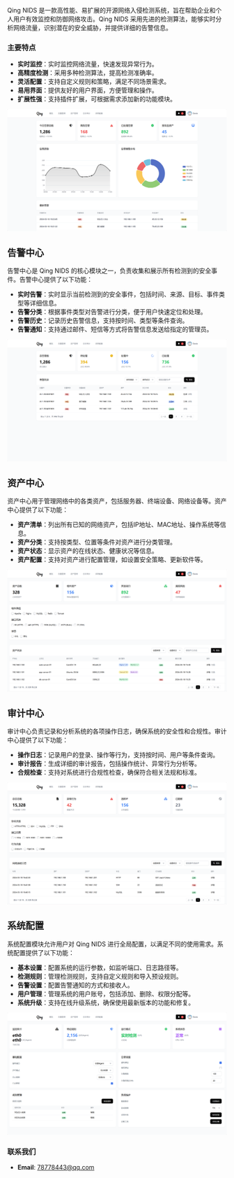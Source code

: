  

Qing NIDS 是一款高性能、易扩展的开源网络入侵检测系统，旨在帮助企业和个人用户有效监控和防御网络攻击。Qing NIDS 采用先进的检测算法，能够实时分析网络流量，识别潜在的安全威胁，并提供详细的告警信息。

### 主要特点
- **实时监控**：实时监控网络流量，快速发现异常行为。
- **高精度检测**：采用多种检测算法，提高检测准确率。
- **灵活配置**：支持自定义规则和策略，满足不同场景需求。
- **易用界面**：提供友好的用户界面，方便管理和操作。
- **扩展性强**：支持插件扩展，可根据需求添加新的功能模块。

![img.png](docs/images/img.png)

## 告警中心

告警中心是 Qing NIDS 的核心模块之一，负责收集和展示所有检测到的安全事件。告警中心提供了以下功能：

- **实时告警**：实时显示当前检测到的安全事件，包括时间、来源、目标、事件类型等详细信息。
- **告警分类**：根据事件类型对告警进行分类，便于用户快速定位和处理。
- **告警历史**：记录历史告警信息，支持按时间、类型等条件查询。
- **告警通知**：支持通过邮件、短信等方式将告警信息发送给指定的管理员。

![img_1.png](docs/images/img_1.png)

## 资产中心

资产中心用于管理网络中的各类资产，包括服务器、终端设备、网络设备等。资产中心提供了以下功能：

- **资产清单**：列出所有已知的网络资产，包括IP地址、MAC地址、操作系统等信息。
- **资产分类**：支持按类型、位置等条件对资产进行分类管理。
- **资产状态**：显示资产的在线状态、健康状况等信息。
- **资产配置**：支持对资产进行配置管理，如设置安全策略、更新软件等。

![img_2.png](docs/images/img_2.png)

## 审计中心

审计中心负责记录和分析系统的各项操作日志，确保系统的安全性和合规性。审计中心提供了以下功能：

- **操作日志**：记录用户的登录、操作等行为，支持按时间、用户等条件查询。
- **审计报告**：生成详细的审计报告，包括操作统计、异常行为分析等。
- **合规检查**：支持对系统进行合规性检查，确保符合相关法规和标准。

![img_3.png](docs/images/img_3.png)

## 系统配置

系统配置模块允许用户对 Qing NIDS 进行全局配置，以满足不同的使用需求。系统配置提供了以下功能：

- **基本设置**：配置系统的运行参数，如监听端口、日志路径等。
- **检测规则**：管理检测规则，支持自定义规则和导入预设规则。
- **告警设置**：配置告警通知的方式和接收人。
- **用户管理**：管理系统的用户账号，包括添加、删除、权限分配等。
- **系统升级**：支持在线升级系统，确保使用最新版本的功能和修复。

![img_4.png](docs/images/img_4.png)

### 联系我们

- **Email**: 78778443@qq.com
